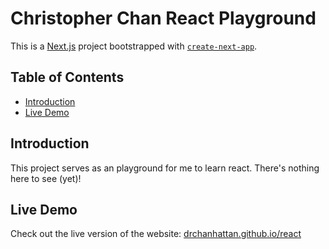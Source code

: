 # Christopher Chan React Playground

This is a [Next.js](https://nextjs.org) project bootstrapped with [`create-next-app`](https://nextjs.org/docs/app/api-reference/cli/create-next-app).

## Table of Contents

- [Introduction](#introduction)
- [Live Demo](#live-demo)

## Introduction

This project serves as an playground for me to learn react. There's nothing here to see (yet)!

## Live Demo

Check out the live version of the website: [drchanhattan.github.io/react](https://drchanhattan.github.io/react)
